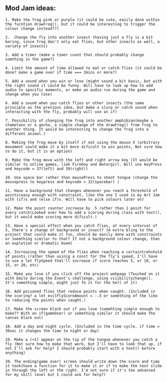 ## Mod Jam ideas: 

    1. Make the frog pink or purple (it could be cute, easily done within the fucntion drawFrog(), but it could be interesting to trigger the colour change instead??)

    2.  Change the fly into another insect (having just a fly is a bit boring, since frog don't only eat flies, but other insects as well, a variety of insects)

    3. Add a timer (make a timer count that should probably change somthing in the game?)

    4. Limit the amount of time allowed to eat or catch flies (it could be done? make a game over if time === 2mins or more?)

    5. Add a sound when you win or lose (might sound a bit basic, but with the right sound it could be funny. Will have to look up how to add audio to specific moments, or make an audio run during the game and change when you lose)

    6. Add a sound when you catch flies or other insects (the same principle as the previous idea, but make a slurp or catch sound when interacting with the fly, probably will use an if)

    7. Possibility of changing the frog into another amphibian(maybe a chameleon or a gecho, a simple change of the drawFrog() from frog to another thing. It would be interesting to change the frog into a different animal.)

    8. Making the frog move by itself if not using the mouse X (arbitrary movement could make it a bit more dificult to win points, Not sure how to do it, but it is an option)

    9. Make the frog move with the left and right arrow key (It would be similar to online games, liek Fireboy and Watergirl. Will use keyPress and keycode = 37(left) and 39(right))

    10. Use space bar rather than mousePress to shoot tongue (change the mousepress to keypress and keycode = 32(spacebar) )

    11. Have a background that changes whenever you reach a threshold of points(easy enough with constraint, like the one I used in my Art Jam with (if)s and (else if)s. Will have to pick colours later on)

    12. Make the point counter increase by .5 rather than 1 point for every catch(Looked over how to add a scoring during class with text(), but it would make scoring more dificult.)

    13. Have a special effect when you catch flies, at every interval of 5, there's a change of background or insect? (A extra bling to the project that could make it fun, should be easily done with constraints or soemthing similar to that? If not a background colour change, than an explotion or dramatic boom)

    14. Increasing the speed of the flies when reaching a certaintrehshold of points.(rather than usinig a const for the fly's speed, I'll have to use a let flySpeed that'll increase if score reaches 5, or 10, or 15, or 20, etc)

    15. Make you lose if you click off the project webpage (Touched on it with Emile during the Event's challenge, using visibilitychange(). It's something simple, might just fo it for the hell of it)

    16. Add poisoned flies that reduce points when caught. (Included in the scoring? a let evilFlyScoreAmount = -.5 or something of the like to reducing the points when caught.)

    17. Make the screen black out if you lose (somehting simple enough to make?? With an if(gameOver) or something similar it should make the canvas black out)

    18. Add a day and night cycle. (Included in the time cycle, if time = 30sec it changes the time to night or day)

    19. Make a (+1) appear on the tip of the tongue whenever you catch a fly (Not sure how to make that work, but I'll have to look that up, if not I'll ask for help? I should probably start with a text() before anything)

    20. The ending(game over) screen should write down the score and time it took(have a function for it to make it or if to make the text slide in through the left or the right. I'm not sure if it's too advanced for my skill level but I could ask for help?)

    




